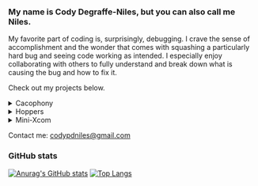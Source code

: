 ### My name is Cody Degraffe-Niles, but you can also call me Niles.

<!--
**CodyDegraffeNiles/CodyDegraffeNiles** is a ✨ _special_ ✨ repository because its `README.md` (this file) appears on your GitHub profile.

Here are some ideas to get you started:

- 🔭 I’m currently working on ...
- 🌱 I’m currently learning ...
- 👯 I’m looking to collaborate on ...
- 🤔 I’m looking for help with ...
- 💬 Ask me about ...
- 📫 How to reach me: ...
- 😄 Pronouns: ...
- ⚡ Fun fact: ...
-->

My favorite part of coding is, surprisingly, debugging. I crave the sense of accomplishment and the wonder that comes with squashing a particularly hard bug and seeing code working as intended. I especially enjoy collaborating with others to fully understand and break down what is causing the bug and how to fix it.

Check out my projects below.

<details>
 <summary>Cacophony</summary>
  A FullStack clone of Discord where users can create/join servers and chat in real-time with other users either in channels or in direct messages.
  <br/>
   <img src="https://media.giphy.com/media/V6DyDC42BUjarnCtEd/giphy.gif" alt="Cacophony Demo"/>
  <br/>
   <a href="https://cacophony-1.herokuapp.com/#/">Live Link </a>
   <a href="https://github.com/CodyDegraffeNiles/Cacophony"> Repo</a>
</details>

<details> 
 <summary>Hoppers</summary>
 A MERN stack application, built by a team of 4 engineers, where users can plan/join the ultimate event and chat with other attendents about the adventures that await.
   <br/>
  <img src="https://media.giphy.com/media/xs3l47FQu2yrMSgEaI/giphy.gif" alt="Hoppers Demo"/>
 <br/>
  <a href="https://go-hoppers.herokuapp.com/#">Live Link </a>
  <a href="https://github.com/JonJWong//Hoppers">Repo</a>
</details>

<details>
 <summary>Mini-Xcom</summary>
 A turn-based Javascript game where a user commands a squad of tanks and fights the AI to the last tank standing.
 <br/>
 <img src="https://media.giphy.com/media/ZNyuPiw8I6FKUzUDT6/giphy.gif" alt="Mini-Xcom Demo" />
  <br/>
 <a href="https://codydegraffeniles.github.io/MINI-XCOM/">Live Link </a>
 <a href="https://github.com/CodyDegraffeNiles/MINI-XCOM">Repo</a>
</details>

  
 Contact me: codypdniles@gmail.com


### GitHub stats

 [![Anurag's GitHub stats](https://github-readme-stats.vercel.app/api?username=CodyDegraffeNiles&show_icons=true&theme=gruvbox)](https://github.com/anuraghazra/github-readme-stats)
[![Top Langs](https://github-readme-stats.vercel.app/api/top-langs/?username=CodyDegraffeNiles&show_icons=true&theme=gruvbox&exclude_repo=github-readme-stats,anuraghazra.github.io)](https://github.com/anuraghazra/github-readme-stats)
